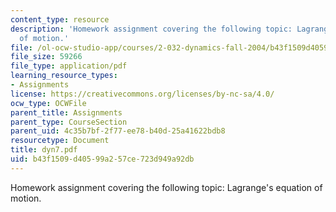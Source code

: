 ```yaml
---
content_type: resource
description: 'Homework assignment covering the following topic: Lagrange''s equation
  of motion.'
file: /ol-ocw-studio-app/courses/2-032-dynamics-fall-2004/b43f1509d40599a257ce723d949a92db_dyn7.pdf
file_size: 59266
file_type: application/pdf
learning_resource_types:
- Assignments
license: https://creativecommons.org/licenses/by-nc-sa/4.0/
ocw_type: OCWFile
parent_title: Assignments
parent_type: CourseSection
parent_uid: 4c35b7bf-2f77-ee78-b40d-25a41622bdb8
resourcetype: Document
title: dyn7.pdf
uid: b43f1509-d405-99a2-57ce-723d949a92db
---
```

Homework assignment covering the following topic: Lagrange's equation of motion.